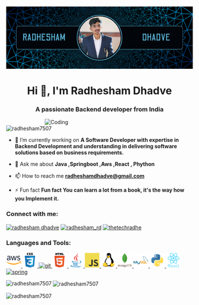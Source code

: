 ![logo](https://github.com/Radhesham7507/Radhesham7507/blob/master/Radhesham%20(1).png)
<h1 align="center">Hi 👋, I'm Radhesham Dhadve</h1>
<h3 align="center">A passionate Backend developer from India</h3> 

<img align="right" alt="Coding" width="400" src="https://camo.githubusercontent.com/8f294cc3c344f5cfd78923f763b64ba825f7dc7d165f3296e7702d8725001f28/68747470733a2f2f6d65646961312e67697068792e636f6d2f6d656469612f7167515567674143335066763638377150432f67697068792e6769663f6369643d373930623736313138646632393065326232333930316234313132316361633934623962346538646232346462303462267269643d67697068792e6769662663743d67">

<p align="left"> <img src="https://komarev.com/ghpvc/?username=radhesham7507&label=Profile%20views&color=0e75b6&style=flat" alt="radhesham7507" /> </p>

- 🔭 I’m currently working on **A Software Developer with expertise in Backend Development and understanding in delivering software solutions based on business requirements.**


- 💬 Ask me about **Java ,Springboot ,Aws ,React , Phython**

- 📫 How to reach me **radheshamdhadve@gmail.com**

- ⚡ Fun fact **Fun fact You can learn a lot from a book, it's the way how you Implement it.**

<h3 align="left">Connect with me:</h3>
<p align="left">
<a href="https://linkedin.com/in/radhesham dhadve" target="blank"><img align="center" src="https://raw.githubusercontent.com/rahuldkjain/github-profile-readme-generator/master/src/images/icons/Social/linked-in-alt.svg" alt="radhesham dhadve" height="30" width="40" /></a>
<a href="https://instagram.com/radhesham_rd" target="blank"><img align="center" src="https://raw.githubusercontent.com/rahuldkjain/github-profile-readme-generator/master/src/images/icons/Social/instagram.svg" alt="radhesham_rd" height="30" width="40" /></a>
<a href="https://www.youtube.com/c/thetechradhe" target="blank"><img align="center" src="https://raw.githubusercontent.com/rahuldkjain/github-profile-readme-generator/master/src/images/icons/Social/youtube.svg" alt="thetechradhe" height="30" width="40" /></a>
</p>

<h3 align="left">Languages and Tools:</h3>
<p align="left"> <a href="https://aws.amazon.com" target="_blank" rel="noreferrer"> <img src="https://raw.githubusercontent.com/devicons/devicon/master/icons/amazonwebservices/amazonwebservices-original-wordmark.svg" alt="aws" width="40" height="40"/> </a> <a href="https://www.w3schools.com/css/" target="_blank" rel="noreferrer"> <img src="https://raw.githubusercontent.com/devicons/devicon/master/icons/css3/css3-original-wordmark.svg" alt="css3" width="40" height="40"/> </a> <a href="https://git-scm.com/" target="_blank" rel="noreferrer"> <img src="https://www.vectorlogo.zone/logos/git-scm/git-scm-icon.svg" alt="git" width="40" height="40"/> </a> <a href="https://www.w3.org/html/" target="_blank" rel="noreferrer"> <img src="https://raw.githubusercontent.com/devicons/devicon/master/icons/html5/html5-original-wordmark.svg" alt="html5" width="40" height="40"/> </a> <a href="https://www.java.com" target="_blank" rel="noreferrer"> <img src="https://raw.githubusercontent.com/devicons/devicon/master/icons/java/java-original.svg" alt="java" width="40" height="40"/> </a> <a href="https://developer.mozilla.org/en-US/docs/Web/JavaScript" target="_blank" rel="noreferrer"> <img src="https://raw.githubusercontent.com/devicons/devicon/master/icons/javascript/javascript-original.svg" alt="javascript" width="40" height="40"/> </a> <a href="https://www.linux.org/" target="_blank" rel="noreferrer"> <img src="https://raw.githubusercontent.com/devicons/devicon/master/icons/linux/linux-original.svg" alt="linux" width="40" height="40"/> </a> <a href="https://www.mongodb.com/" target="_blank" rel="noreferrer"> <img src="https://raw.githubusercontent.com/devicons/devicon/master/icons/mongodb/mongodb-original-wordmark.svg" alt="mongodb" width="40" height="40"/> </a> <a href="https://www.mysql.com/" target="_blank" rel="noreferrer"> <img src="https://raw.githubusercontent.com/devicons/devicon/master/icons/mysql/mysql-original-wordmark.svg" alt="mysql" width="40" height="40"/> </a> <a href="https://www.python.org" target="_blank" rel="noreferrer"> <img src="https://raw.githubusercontent.com/devicons/devicon/master/icons/python/python-original.svg" alt="python" width="40" height="40"/> </a> <a href="https://reactjs.org/" target="_blank" rel="noreferrer"> <img src="https://raw.githubusercontent.com/devicons/devicon/master/icons/react/react-original-wordmark.svg" alt="react" width="40" height="40"/> </a> <a href="https://spring.io/" target="_blank" rel="noreferrer"> <img src="https://www.vectorlogo.zone/logos/springio/springio-icon.svg" alt="spring" width="40" height="40"/> </a> </p>

<p><img align="left" src="https://github-readme-stats.vercel.app/api/top-langs?username=radhesham7507&show_icons=true&locale=en&layout=compact" alt="radhesham7507" /></p>

<p>&nbsp;<img align="center" src="https://github-readme-stats.vercel.app/api?username=radhesham7507&show_icons=true&locale=en" alt="radhesham7507" /></p>

<p><img align="center" src="https://github-readme-streak-stats.herokuapp.com/?user=radhesham7507&" alt="radhesham7507" /></p>
